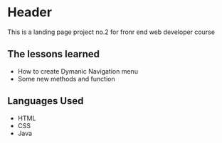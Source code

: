 # Header
This is a landing page project no.2 for fronr end web developer course

## The lessons learned 
- How to create Dymanic Navigation menu 
- Some new methods and function 

## Languages Used
- HTML
- CSS
- Java 

